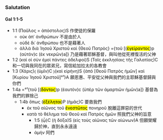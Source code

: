 ### Salutation 
#### Gal 1:1-5
- 1:1 (<span title="N-NSM&#10;Παῦλος&#10;保羅">Παῦλος</span> = <span title="N-NSM&#10;ἀπόστολος&#10;使徒">ἀπόστολος</span>)S 作使徒的保羅
	- <span title="PRT-N&#10;οὐ&#10;不是">οὐκ</span> <span title="PREP&#10;ἀπό&#10;由於">ἀπ᾽</span> <span title="N-GPM&#10;ἄνθρωπος&#10;人">ἀνθρώπων</span> 不是由於人
	- <span title="CONJ-N&#10;οὐδέ&#10;也不是">οὐδὲ</span> <span title="PREP&#10;διά&#10;藉著">δι᾽</span> <span title="N-GSM&#10;ἄνθρωπος&#10;人">ἀνθρώπου</span> 也不是藉著人
	- <span title="CONJ&#10;ἀλλά&#10;而是">ἀλλὰ</span> <span title="PREP&#10;διά&#10;藉著">διὰ</span> <span title="N-GSM&#10;Ἰησοῦς&#10;耶穌">Ἰησοῦ</span> <span title="N-GSM&#10;Χριστός&#10;基督">Χριστοῦ</span> <span title="CONJ&#10;καί&#10;-">καὶ</span> {<span title="N-GSM&#10;θεός&#10;神">Θεοῦ</span> <span title="N-GSM&#10;πατήρ&#10;父">Πατρὸς</span>} ={<span title="T-GSM&#10;ὀ&#10;-">τοῦ</span> [(<span title="V-AAP-GSM&#10;ἐγείρω&#10;使...復活"><mark class='ptc'>ἐγείραντος</mark></span>)p (<span title="P-ASM&#10;αὐτός&#10;他">αὐτὸν</span>)c (<span title="PREP&#10;ἐκ&#10;從...中">ἐκ</span> <span title="A-GPM&#10;νεκρός&#10;死人">νεκρῶν</span>)a]} 乃是藉著耶穌基督，與叫他從死裡復活的父神
- 1:2 (<span title="CONJ&#10;καί&#10;-">καὶ</span> <span title="T-NPM&#10;ὀ&#10;-">οἱ</span> <span title="PREP&#10;σύν&#10;跟...一起">σὺν</span> <span title="P-1DS&#10;ἐγώ&#10;我">ἐμοὶ</span> <span title="A-NPM&#10;πᾶς&#10;所有">πάντες</span> <span title="N-NPM&#10;ἀδελφός&#10;弟兄">ἀδελφοί</span>)S (<span title="T-DPF&#10;ὀ&#10;-">Ταῖς</span> <span title="N-DPF&#10;ἐκκλησία&#10;教會">ἐκκλησίαις</span> <span title="T-GSF&#10;ὀ&#10;-">τῆς</span> <span title="N-GSF&#10;Γαλατία&#10;加拉太">Γαλατίας</span>)C 和一切與我同在的眾弟兄，寫信給加拉太的各教會
- 1:3 (<span title="N-NSF&#10;χάρις&#10;恩惠">Χάρις</span>)⦇ (<span title="P-2DP&#10;σύ&#10;給你們">ὑμῖν</span>)C ⦈(<span title="CONJ&#10;καί&#10;-">καὶ</span> <span title="N-NSF&#10;εἰρήνη&#10;平安">εἰρήνη</span>)S {<span title="PREP&#10;ἀπό&#10;從">ἀπὸ</span> [<span title="N-GSM&#10;θεός&#10;神">Θεοῦ</span> <span title="N-GSM&#10;πατήρ&#10;父">Πατρὸς</span> <span title="P-1GP&#10;ἐγώ&#10;我們的">ἡμῶν</span>] <span title="CONJ&#10;καί&#10;-">καὶ</span> [<span title="N-GSM&#10;κύριος&#10;主">Κυρίου</span> <span title="N-GSM&#10;Ἰησοῦς&#10;耶穌">Ἰησοῦ</span> <span title="N-GSM&#10;Χριστός&#10;基督">Χριστοῦ</span>]°¹}A 願恩惠、平安從父神與我們的主耶穌基督歸與你們
- 1:4a =°¹{<span title="T-GSM&#10;ὀ&#10;-">τοῦ</span> [(<span title="V-AAP-GSM&#10;δίδωμι&#10;捨"><mark class='ptc'>δόντος</mark></span>)p (<span title="F-3ASM&#10;ἑαυτοῦ&#10;自己">ἑαυτὸν</span>)c (<span title="PREP&#10;ὑπέρ&#10;為">ὑπὲρ</span> <span title="T-GPF&#10;ὀ&#10;-">τῶν</span> <span title="N-GPF&#10;ἁμαρτία&#10;罪">ἁμαρτιῶν</span> <span title="P-1GP&#10;ἐγώ&#10;我們的">ἡμῶν</span>)a]} 基督為我們的罪捨己
	- 1:4b <span title="CONJ&#10;ὅπως&#10;為的是">ὅπως</span> (<span title="V-AMS-3S&#10;ἐξαιρέω&#10;救"><mark class='verb'>ἐξέληται</mark></span>)P (<span title="P-1AP&#10;ἐγώ&#10;我們">ἡμᾶς</span>)C 要救我們
		- <span title="PREP&#10;ἐκ&#10;脫離">ἐκ</span> <span title="T-GSM&#10;ὀ&#10;-">τοῦ</span> <span title="N-GSM&#10;αἰών&#10;世代">αἰῶνος</span> <span title="T-GSM&#10;ὀ&#10;-">τοῦ</span> <span title="V-RAP-GSM&#10;ἐνίστημι&#10;現在"><mark class='ptc'>ἐνεστῶτος</mark></span> <span title="A-GSM&#10;πονηρός&#10;邪惡">πονηροῦ</span> 脫離這罪惡的世代
		- <span title="PREP&#10;κατά&#10;照">κατὰ</span> <span title="T-ASN&#10;ὀ&#10;-">τὸ</span> <span title="N-ASN&#10;θέλημα&#10;旨意">θέλημα</span> <span title="T-GSM&#10;ὀ&#10;-">τοῦ</span> <span title="N-GSM&#10;θεός&#10;神">Θεοῦ</span> <span title="CONJ&#10;καί&#10;-">καὶ</span> <span title="N-GSM&#10;πατήρ&#10;父">Πατρὸς</span> <span title="P-1GP&#10;ἐγώ&#10;我們的">ἡμῶν</span> 照我們父神的旨意
			- 1:5 (<span title="R-DSM&#10;ὅς&#10;他">ᾧ</span>)C (<span title="T-NSF&#10;ὀ&#10;-">ἡ</span> <span title="N-NSF&#10;δόξα&#10;榮耀">δόξα</span>)S (<span title="PREP&#10;εἰς&#10;直到">εἰς</span> <span title="T-APM&#10;ὀ&#10;-">τοὺς</span> <span title="N-APM&#10;αἰών&#10;世世代代">αἰῶνας</span> <span title="T-GPM&#10;ὀ&#10;-">τῶν</span> <span title="N-GPM&#10;αἰών&#10;世世代代">αἰώνων</span>)A 但願榮耀歸於神，直到永永遠遠
			- <span title="HEB&#10;ἀμήν&#10;阿們">ἀμήν</span> 阿們